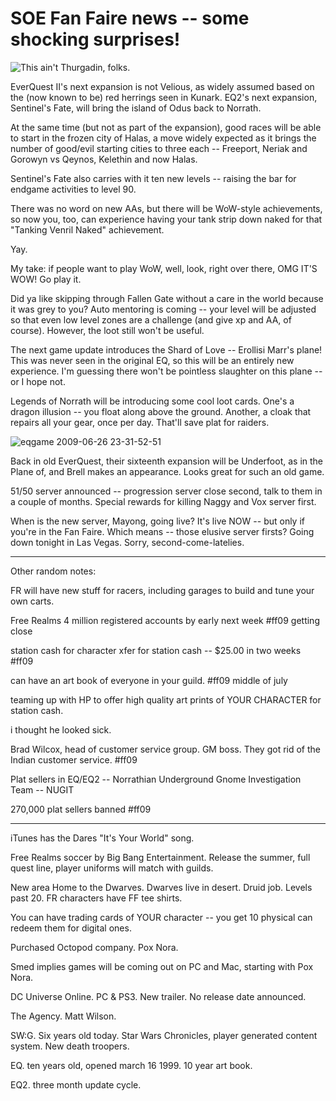 # SOE Fan Faire news -- some shocking surprises!

![This ain't Thurgadin, folks.](http://westkarana.com/wp-content/uploads/2009/06/eqgame-2009-06-27-00-20-08-67.jpg "This ain't Thurgadin, folks.")

EverQuest II's next expansion is not Velious, as widely assumed based on the (now known to be) red herrings seen in Kunark. EQ2's next expansion, Sentinel's Fate, will bring the island of Odus back to Norrath.

At the same time (but not as part of the expansion), good races will be able to start in the frozen city of Halas, a move widely expected as it brings the number of good/evil starting cities to three each -- Freeport, Neriak and Gorowyn vs Qeynos, Kelethin and now Halas.

Sentinel's Fate also carries with it ten new levels -- raising the bar for endgame activities to level 90.

There was no word on new AAs, but there will be WoW-style achievements, so now you, too, can experience having your tank strip down naked for that "Tanking Venril Naked" achievement.

Yay.

My take: if people want to play WoW, well, look, right over there, OMG IT'S WOW! Go play it.

Did ya like skipping through Fallen Gate without a care in the world because it was grey to you? Auto mentoring is coming -- your level will be adjusted so that even low level zones are a challenge (and give xp and AA, of course). However, the loot still won't be useful.

The next game update introduces the Shard of Love -- Erollisi Marr's plane! This was never seen in the original EQ, so this will be an entirely new experience. I'm guessing there won't be pointless slaughter on this plane -- or I hope not.

Legends of Norrath will be introducing some cool loot cards. One's a dragon illusion -- you float along above the ground. Another, a cloak that repairs all your gear, once per day. That'll save plat for raiders.

![eqgame 2009-06-26 23-31-52-51](http://westkarana.com/wp-content/uploads/2009/06/eqgame-2009-06-26-23-31-52-51.jpg "eqgame 2009-06-26 23-31-52-51")

Back in old EverQuest, their sixteenth expansion will be Underfoot, as in the Plane of, and Brell makes an appearance. Looks great for such an old game.

51/50 server announced -- progression server close second, talk to them in a couple of months. Special rewards for killing Naggy and Vox server first.

When is the new server, Mayong, going live? It's live NOW -- but only if you're in the Fan Faire. Which means -- those elusive server firsts? Going down tonight in Las Vegas. Sorry, second-come-latelies.

---

Other random notes:

FR will have new stuff for racers, including garages to build and tune your own carts.

Free Realms 4 million registered accounts by early next week #ff09 getting close

station cash for character xfer for station cash -- $25.00 in two weeks #ff09

can have an art book of everyone in your guild. #ff09 middle of july

teaming up with HP to offer high quality art prints of YOUR CHARACTER for station cash.

i thought he looked sick.

Brad Wilcox, head of customer service group. GM boss. They got rid of the Indian customer service. #ff09

Plat sellers in EQ/EQ2 -- Norrathian Underground Gnome Investigation Team -- NUGIT

270,000 plat sellers banned #ff09


---

iTunes has the Dares "It's Your World" song.

Free Realms soccer by Big Bang Entertainment. Release the summer, full quest line, player uniforms will match with guilds.

New area Home to the Dwarves. Dwarves live in desert. Druid job. Levels past 20. FR characters have FF tee shirts.

You can have trading cards of YOUR character -- you get 10 physical can redeem them for digital ones.

Purchased Octopod company. Pox Nora. 

Smed implies games will be coming out on PC and Mac, starting with Pox Nora.

DC Universe Online. PC & PS3. New trailer. No release date announced.

The Agency. Matt Wilson. 

SW:G. Six years old today. Star Wars Chronicles, player generated content system. New death troopers.

EQ. ten years old, opened march 16 1999. 10 year art book. 

EQ2. three month update cycle. 

